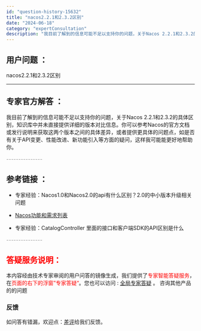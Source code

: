 ```yaml
---
id: "question-history-15632"
title: "nacos2.2.1和2.3.2区别"
date: "2024-06-18"
category: "expertConsultation"
description: "我目前了解到的信息可能不足以支持你的问题，关于Nacos 2.2.1和2.3.2的具体区别，知识库中并未直接提供详细的版本对比信息。你可以参考Nacos的官方文档或发行说明来获取这两个版本之间的具体差异，或者提供更具体的问题点，如是否有关于API变更、性能改进、新功能引入等方面的疑问，这样我可能能更"
---
```


## 用户问题 ： 
 nacos2.2.1和2.3.2区别  

---------------
## 专家官方解答 ：

我目前了解到的信息可能不足以支持你的问题，关于Nacos 2.2.1和2.3.2的具体区别，知识库中并未直接提供详细的版本对比信息。你可以参考Nacos的官方文档或发行说明来获取这两个版本之间的具体差异，或者提供更具体的问题点，如是否有关于API变更、性能改进、新功能引入等方面的疑问，这样我可能能更好地帮助你。


<font color="#949494">---------------</font> 


## 参考链接 ：

* 专家经验：Nacos1.0和Nacos2.0的api有什么区别？2.0的中小版本升级相关问题 
 
 * [Nacos功能和需求列表](https://nacos.io/docs/latest/archive/feature-list)
 
 * 专家经验：CatalogController 里面的接口和客户端SDK的API区别是什么 


 <font color="#949494">---------------</font> 
 


## <font color="#FF0000">答疑服务说明：</font> 

本内容经由技术专家审阅的用户问答的镜像生成，我们提供了<font color="#FF0000">专家智能答疑服务</font>，在<font color="#FF0000">页面的右下的浮窗”专家答疑“</font>。您也可以访问 : [全局专家答疑](https://answer.opensource.alibaba.com/docs/intro) 。 咨询其他产品的的问题

### 反馈
如问答有错漏，欢迎点：[差评](https://ai.nacos.io/user/feedbackByEnhancerGradePOJOID?enhancerGradePOJOId=15684)给我们反馈。
